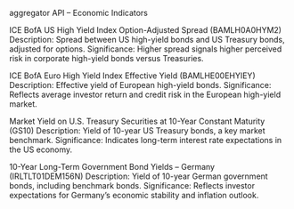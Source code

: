 aggregator API – Economic Indicators

ICE BofA US High Yield Index Option-Adjusted Spread (BAMLH0A0HYM2)
Description: Spread between US high-yield bonds and US Treasury bonds, adjusted for options.
Significance: Higher spread signals higher perceived risk in corporate high-yield bonds versus Treasuries.

ICE BofA Euro High Yield Index Effective Yield (BAMLHE00EHYIEY)
Description: Effective yield of European high-yield bonds.
Significance: Reflects average investor return and credit risk in the European high-yield market.

Market Yield on U.S. Treasury Securities at 10-Year Constant Maturity (GS10)
Description: Yield of 10-year US Treasury bonds, a key market benchmark.
Significance: Indicates long-term interest rate expectations in the US economy.

10-Year Long-Term Government Bond Yields – Germany (IRLTLT01DEM156N)
Description: Yield of 10-year German government bonds, including benchmark bonds.
Significance: Reflects investor expectations for Germany’s economic stability and inflation outlook.